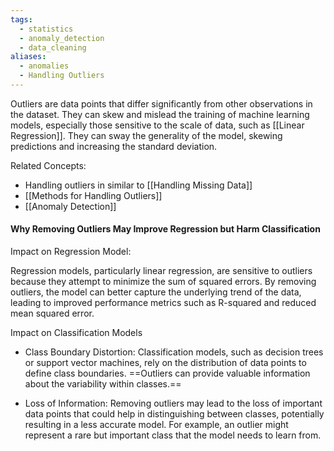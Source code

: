 ```yaml
---
tags:
  - statistics
  - anomaly_detection
  - data_cleaning
aliases:
  - anomalies
  - Handling Outliers
---
```

Outliers are data points that differ significantly from other observations in the dataset. They can skew and mislead the training of machine learning models, especially those sensitive to the scale of data, such as [[Linear Regression]]. They can sway the generality of the model, skewing predictions and increasing the standard deviation.

Related Concepts:
- Handling outliers in similar to [[Handling Missing Data]]
- [[Methods for Handling Outliers]]
- [[Anomaly Detection]]
#### Why Removing Outliers May Improve Regression but Harm Classification

Impact on Regression Model:

Regression models, particularly linear regression, are sensitive to outliers because they attempt to minimize the sum of squared errors. By removing outliers, the model can better capture the underlying trend of the data, leading to improved performance metrics such as R-squared and reduced mean squared error.

Impact on Classification Models

- Class Boundary Distortion: Classification models, such as decision trees or support vector machines, rely on the distribution of data points to define class boundaries. ==Outliers can provide valuable information about the variability within classes.==

- Loss of Information: Removing outliers may lead to the loss of important data points that could help in distinguishing between classes, potentially resulting in a less accurate model. For example, an outlier might represent a rare but important class that the model needs to learn from.